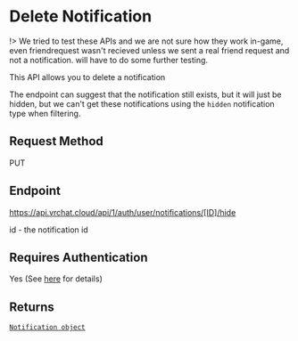 # Delete Notification

!> We tried to test these APIs and we are not sure how they work in-game, even friendrequest wasn't recieved unless we sent a real friend request and not a notification. will have to do some further testing.

This API allows you to delete a notification

The endpoint can suggest that the notification still exists, but it will just be hidden, but we can't get these notifications using the `hidden` notification type when filtering.

## Request Method
PUT

## Endpoint
https://api.vrchat.cloud/api/1/auth/user/notifications/[ID]/hide

id - the notification id

## Requires Authentication
Yes (See [here](Authorization.md) for details)

## Returns

[`Notification object`](Objects/Notification?id=notification-object)
